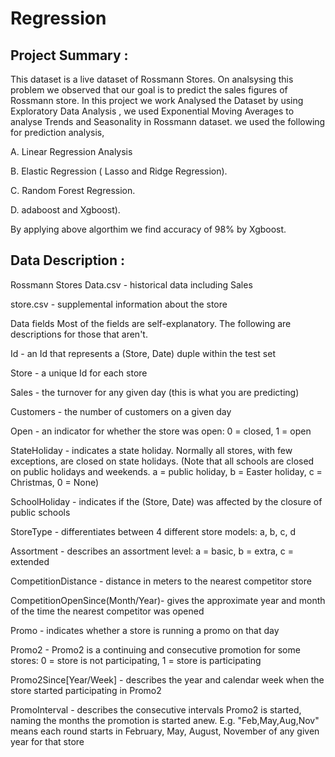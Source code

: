 # Regression

## Project Summary :
This dataset is a live dataset of Rossmann Stores. On analsysing this problem we observed that our goal is to predict the sales figures of Rossmann store. In this project we work Analysed the Dataset by using Exploratory Data Analysis , we used Exponential Moving Averages to analyse Trends and Seasonality in Rossmann dataset. we used the following for prediction analysis,

A. Linear Regression Analysis

B. Elastic Regression ( Lasso and Ridge Regression).

C. Random Forest Regression.

D. adaboost and Xgboost).

By applying above algorthim we find accuracy of 98% by Xgboost.

## Data Description :
Rossmann Stores Data.csv - historical data including Sales

store.csv - supplemental information about the store

Data fields Most of the fields are self-explanatory. The following are descriptions for those that aren't.

Id - an Id that represents a (Store, Date) duple within the test set

Store - a unique Id for each store

Sales - the turnover for any given day (this is what you are predicting)

Customers - the number of customers on a given day

Open - an indicator for whether the store was open: 0 = closed, 1 = open

StateHoliday - indicates a state holiday. Normally all stores, with few exceptions, are closed on state holidays. (Note that all schools are closed on public holidays and weekends. a = public holiday, b = Easter holiday, c = Christmas, 0 = None)

SchoolHoliday - indicates if the (Store, Date) was affected by the closure of public schools

StoreType - differentiates between 4 different store models: a, b, c, d

Assortment - describes an assortment level: a = basic, b = extra, c = extended

CompetitionDistance - distance in meters to the nearest competitor store

CompetitionOpenSince(Month/Year)- gives the approximate year and month of the time the nearest competitor was opened

Promo - indicates whether a store is running a promo on that day

Promo2 - Promo2 is a continuing and consecutive promotion for some stores: 0 = store is not participating, 1 = store is participating

Promo2Since[Year/Week] - describes the year and calendar week when the store started participating in Promo2

PromoInterval - describes the consecutive intervals Promo2 is started, naming the months the promotion is started anew. E.g. "Feb,May,Aug,Nov" means each round starts in February, May, August, November of any given year for that store
